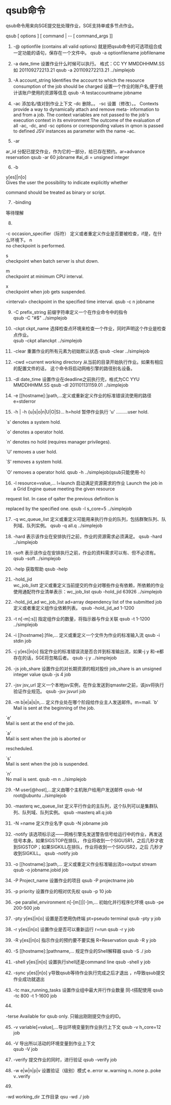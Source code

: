# qsub命令

qsub命令用来向SGE提交批处理作业，SGE支持单或多节点作业。

qsub [
options ] [ command | -- [ command_args ]]

1. -@
optionfile (contains all valid options)
 就是把qsub命令的可选项组合成一定功能的语句，保存在一个文件中。
 qsub -a optionfilename jobfilename
 

2. -a
date_time   设置作业什么时候可以执行。
  格式：CC YY MMDDHHMM.SS 如
201109272213.21   qsub -a
201109272213.21 ../simplejob

3. -A
account_string  Identifies the account to which
the resource consumption of the job should be charged
  设置一个作业的账户名,便于统计该账户使用的资源等信息
   qsub -A
testaccountname jobname  

4. -ac
添加名/值对到作业上下文   -dc 删除。。
  -sc 设置（修改）。。
  Contexts provide a way to
dynamically attach and remove meta-
    information
to and from a job. The context variables are not
    passed to
the job's execution context in its environment
    The outcome
of the evaluation of all -ac, -dc, and -sc options
    or
corresponding values in qmon is passed to defined JSV
    instances as
parameter with the name -ac.  

5. -ar

ar_id 分配已提交作业，作为它的一部分，给已存在预约。ar=advance reservation
  qsub -ar 60
jobname   #ai_di = unsigned
integer   

6.  -b

y[es]|n[o]  
   Gives the
user the possibility to indicate explicitly whether

command should be treated as binary or script.


7. -binding

等待理解

8. 

-c occasion_specifier（际符） 
定义或者重定义作业是否要被检查，if是，在什么环境下。
       n          
no checkpoint is performed.
             
s          
checkpoint when batch server is shut down.
             
m          
checkpoint at minimum CPU interval.
             
x          
checkpoint when job gets suspended.
             
&lt;interval&gt; 
checkpoint in the specified time interval.
  qsub -c n jobname

9. -C
prefix_string
前缀字符串定义一个在作业命令中的指令  
  qsub -C "#$"
../simplejob   

10.  -ckpt
ckpt_name
选择检查点环境来检查一个作业，同时声明这个作业是检查点作业。  
   qsub -ckpt
allanckpt ../simplejob
   

11.  -clear
重置作业的所有元素为初始默认状态
   qsub -clear
../simplejob   

12.  -cwd
=current working
directory  从当前的目录开始执行作业。如果有相应的配置文件的话，
   这个命令将启动网格引擎的路径别名设备。  
 

13.  -dl
date_time 设置作业在deadline之前执行完，格式为CC YYU MMDDHHMM.SS
   qsub -dl
201101131159.01 ../simplejob

14.  -e
[[hostname]:]path,...定义或重新定义作业的标准错误流使用的路径 e=stderror

15.  -h
| -h {u|s|o|n|U|O|S}... h=hold 暂停作业执行
      'u'
.........user hold.
           
`s'  denotes a system hold.
             
`o'  denotes a operator hold.
             
`n'  denotes no hold (requires manager
privileges).
             
`U'  removes a user hold.
             
`S'  removes a system hold.
             
`O'  removes a operator hold.
       qsub
-h ../simplejob(qsub只能使用-h）

16.  -l
resource=value,... l=launch 启动满足资源需求的作业
   Launch the
job in a Grid Engine queue meeting the given resource
             
request list.  In case of qalter the previous
definition is
             
replaced by the specified one.
   qsub -l
s_core=5 ../simplejob

17.  -q
wc_queue_list 定义或重定义可能用来执行作业的队列，包括群聚队列、队列域、队列实例。
   qsub -q all.q
../simplejob

18.  -hard 
表示该作业在安排执行之前，作业的资源需求必须满足。
   qsub
-hard  ../simplejob

19.  -soft
表示该作业在安排执行之前，作业的资料需求可以有、但不必须有。
   qsub -soft
../simplejob

20.  -help
获取帮助    qsub
-help

21.  -hold_jid  
wc_job_listt 定义或重定义当前提交的作业对哪些作业有依赖，所依赖的作业使用通配符作业清单表示：wc_job_list
   qsub
-hold_jid 63926 ../simplejob

22.  -hold_jid_ad
wc_job_list ad=array dependency list of the
submitted job
   定义或者重定义组作业依赖列表。
   qsub
-hold_jid_ad 1-1200

23.  -t
n[-m[:s]]
   指定组作业的数量，将指示器与作业关联
   qsub -t
1-1200 ../simplejob

24.  -i
[[hostname]:]file,... 定义或重定义一个文件为作业的标准输入流
   qsub -i stdin
job

25.  -j
y[es]|n[o] 指定作业的标准错误流是否合并到标准输出流，如果-j y 和-e都存在的话，SGE将忽略后者。
   qsub -j y
../simplejob

26.  -js
job_share 设置作业的对长期资源的相对股份 job_share is an unsigned integer value
   qsub -js 4
job

27.  -jsv
jsv_url 定义一个本地jsv实例，在作业发送到qmaster之前，该jsv将执行验证作业规范。
   qsub -jsv
jsvurl job

28.  -m
b|e|a|s|n,... 定义作业处在哪个阶段给作业主人发送邮件。m=mail.
   `b'    
Mail is sent at the beginning of the job.
             
`e'    
Mail is sent at the end of the job.
             
`a'    
Mail is sent when the job is aborted or
                     
rescheduled.
             
`s'    
Mail is sent when the job is suspended.
             
`n'    
No mail is sent.
   qsub -m n
../simplejob

29.  -M
user[@host],...定义由哪个主机账户给用户发送邮件
   qsub
-M root@ubuntu ../simplejob

30.  -masterq
wc_queue_list 定义平行作业的主队列，这个队列可以是集群队列、队列域、队列实例。
   qsub -masterq
all.q job

31.  -N
=name 定义作业名字
   qsub -N
jobname job

32.  -notify
该选项标示这——网格引擎先发送警告信号给运行中的作业，再发送信号本身。如果SIGSTOP在排队，
    作业将收到一个SIGUSR1，之后几秒才收到SIGSTOP；如果SIGKILL在排队，作业将收到一个SIGUSR2，之后
    几秒才收到SIGKILL。
   qsub -notify
job   

33.  -o
[[hostname]:]path,... 定义或重定义作业标准输出流o=output stream
   qsub -o
jobname.jobid job   

34.  -P
Project_name 设置作业的项目
   qsub -P
projectname job   

35.  -p
priority 设置作业的相对优先权
   qsub -p 10
job     

36.  -pe
parallel_environment n[-[m]]|[-]m,... 初始化并行程序化环境
   qsub -pe
200-500 job   

37.   -pty
y[es]|n[o] 设置是否使用伪终端 pt=pseudo terminal
   qsub -pty
y 
job  

38.  -r
y[es]|n[o]  设置作业是否可以重新运行 r=run
   qsub -r y job
   
39.  -R y[es]|n[o] 指示作业的预约要不要实施
R=Reservation
   qsub -R y job
   
40.   -S
[[hostname]:]pathname,... 规定作业的Shell解释器
   qsub -S ./
job   

41.    -shell
y[es]|n[o]  设置执行shell还是command line
     qsub
-shell y job
     

42.  -sync
y[es]|n[o] y导致qsub等待作业执行完成之后才退出
，n导致qsub提交作业成功就退出          

43.  -tc
max_running_tasks 设置作业组中最大并行作业数量 同-t搭配使用
    qsub
-tc 800 -t 1-1600 job
    

44.   
-terse Available for qsub only. 只输出刚刚提交作业的ID。

45.  -v
variable[=value],...导出环境变量到作业执行上下文
   qsub -v
h_core=12 job
   

46.  -V
导出所以活动的环境变量到作业上下文   
   qsub -V job
   

47.  -verify
提交作业的同时，进行验证
   qsub -verify
job   

48.  -w
e|w|n|p|v 设置验证（级别）模式
   e..error 
w..warning  n..none 
p..poke  v..verify
  

49.

-wd working_dir 工作目录
   qsu -wd
./  job

